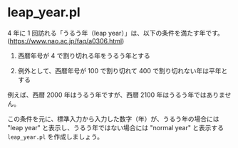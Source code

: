 # leap_year.pl

4 年に 1 回訪れる「うるう年（leap year）」は、以下の条件を満たす年です。(https://www.nao.ac.jp/faq/a0306.html)

1. 西暦年号が 4 で割り切れる年をうるう年とする

2. 例外として、西暦年号が 100 で割り切れて 400 で割り切れない年は平年とする

例えば、西暦 2000 年はうるう年ですが、西暦 2100 年はうるう年ではありません。

この条件を元に、標準入力から入力した数字（年）が、うるう年の場合には "leap year" と表示し、うるう年ではない場合には "normal year" と表示する `leap_year.pl` を作成しましょう。